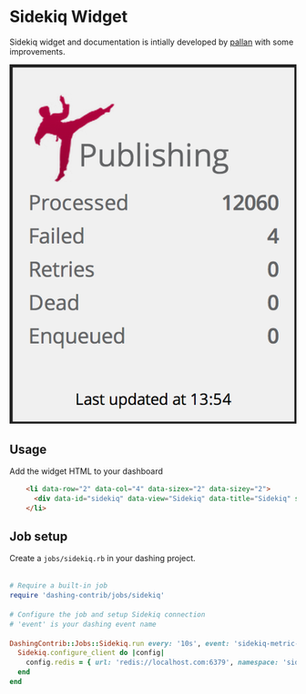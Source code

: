 Sidekiq Widget
===============

Sidekiq widget and documentation is intially developed by [pallan](https://github.com/pallan) with some improvements.

![](preview.png)


## Usage

Add the widget HTML to your dashboard
```html
    <li data-row="2" data-col="4" data-sizex="2" data-sizey="2">
      <div data-id="sidekiq" data-view="Sidekiq" data-title="Sidekiq" style=""></div>
    </li>
```

## Job setup

Create a `jobs/sidekiq.rb` in your dashing project.


```ruby

# Require a built-in job
require 'dashing-contrib/jobs/sidekiq'

# Configure the job and setup Sidekiq connection
# 'event' is your dashing event name

DashingContrib::Jobs::Sidekiq.run every: '10s', event: 'sidekiq-metric-name' do
  Sidekiq.configure_client do |config|
    config.redis = { url: 'redis://localhost.com:6379', namespace: 'sidekiq:namespace' }
  end
end
```